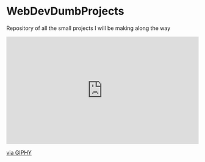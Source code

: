 # WebDevDumbProjects
Repository of all the small projects I will be making along the way 

<div style="width:100%;height:0;padding-bottom:56%;position:relative;"><iframe src="https://giphy.com/embed/l46CyJmS9KUbokzsI" width="100%" height="100%" style="position:absolute" frameBorder="0" class="giphy-embed" allowFullScreen></iframe></div><p><a href="https://giphy.com/gifs/spongebob-l46CyJmS9KUbokzsI">via GIPHY</a></p>


